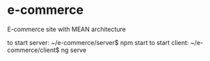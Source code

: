 # e-commerce
E-commerce site with MEAN architecture 

to start server: ~/e-commerce/server$ npm start 
to start client: ~/e-commerce/client$ ng serve

